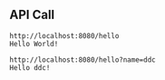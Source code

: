 ## API Call
```
http://localhost:8080/hello
Hello World!
```
```
http://localhost:8080/hello?name=ddc
Hello ddc!
```